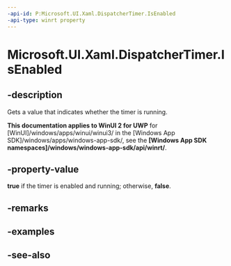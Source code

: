 ```yaml
---
-api-id: P:Microsoft.UI.Xaml.DispatcherTimer.IsEnabled
-api-type: winrt property
---
```


<!-- Property syntax
public bool IsEnabled { get; }
-->

# Microsoft.UI.Xaml.DispatcherTimer.IsEnabled

## -description
Gets a value that indicates whether the timer is running.

**This documentation applies to WinUI 2 for UWP** for [WinUI]/windows/apps/winui/winui3/ in the [Windows App SDK]/windows/apps/windows-app-sdk/, see the **[Windows App SDK namespaces]/windows/windows-app-sdk/api/winrt/**.

## -property-value
**true** if the timer is enabled and running; otherwise, **false**.

## -remarks

## -examples

## -see-also
